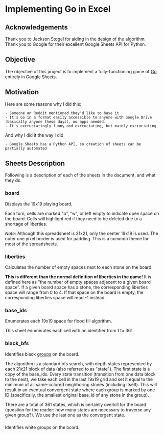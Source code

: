 # Implementing Go in Excel

## Acknowledgements
Thank you to Jackson Stogel for aiding in the design of the algorithm. Thank you to Google for their excellent Google Sheets API for Python.

## Objective

The objective of this project is to implement a fully-functioning game of [Go](https://en.wikipedia.org/wiki/Go\_\(game\)) entirely in Google Sheets.

## Motivation

Here are some reasons why I did this:

    - Someone on Reddit mentioned they'd like to have it
    - It's Go in a format easily accessible to anyone with Google Drive (basically anyone these days), no apps needed.
    - It's excruciatingly funny and excruciating, but mainly excruciating

And why I did it the way I did:

    - Google Sheets has a Python API, so creation of sheets can be partially automated

## Sheets Description

Following is a description of each of the sheets in the document, and what they do.

### board
Displays the 19x19 playing board.

Each turn, cells are marked "b", "w", or left empty to indicate open space on the board. Cells will highlight red if they need to be deleted due to a shortage of liberties.

*Note:* Although this spreadsheet is 21x21, only the center 19x19 is used. The outer one pixel border is used for padding. This is a common theme for most of the spreadsheets.

### liberties
Calculates the number of empty spaces next to each stone on the board.

**This is different than the normal definition of liberties in the game!** It is defined here as "the number of empty spaces adjacent to a given board space". If a given board space has a stone, the corresponding liberties space will range from 0 to 4. If that space on the board is empty, the corresponding liberties space will read -1 instead.

### base\_ids
Enumerates each 19x19 space for flood fill algorithm.

This sheet enumerates each cell with an identifier from 1 to 361.

### black\_bfs
Identifies black [groups](https://en.wikipedia.org/wiki/Go\_\(game\)) on the board.

The algorithm is a standard bfs search, with depth states represented by each 21x21 block of data (also referred to as "state"). The first state is a copy of the base\_ids. Every state transition (transition from one data block to the next), we take each cell in the last 19x19 grid and set it equal to the minimum of all same-colored neighboring stones (including itself). This will result in an eventual convergent state where each group is marked by one ID (specifically, the smallest original base\_id of any stone in the group).

There are a total of 361 states, which is certainly overkill for the board (question for the reader: how many states are necessary to traverse any given group?). We use the last one as the convergent state.

###
Identifies white groups on the board.
